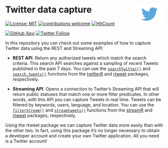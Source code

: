 # Twitter data capture <img src='twitter-logo.jpg' align="right" height="60" /></a>

<!-- badges: start -->
[![License: MIT](https://img.shields.io/badge/License-MIT-blue.svg)](https://opensource.org/licenses/MIT)
[![contributions welcome](https://img.shields.io/badge/contributions-welcome-brightgreen.svg?style=flat)](https://github.com/dwyl/esta/issues)
[![HitCount](http://hits.dwyl.com/xavivg91/twitter-data-capture.svg)](http://hits.dwyl.com/xavivg91/twitter-data-capture)

[![GitHub Xavi](https://img.shields.io/github/followers/xavivg91?label=follow&style=social)](https://github.com/xavivg91/)
[![Twitter Follow](https://img.shields.io/twitter/follow/Xavier91vg.svg?style=social)](https://twitter.com/Xavier91vg)
<!-- badges: end -->

In this repository you can check out some examples of how to capture Twitter data using the REST and Streaming API: 

* **REST API**. Return any authorized tweets which match the search criteria. This search API searches against a sampling of recent Tweets published in the past 7 days. You can use the [`searchTwitter()`](https://www.rdocumentation.org/packages/twitteR/versions/1.1.9/topics/searchTwitter) and [`search_tweets()`](https://www.rdocumentation.org/packages/smappR/versions/0.5/topics/searchTweets) functions from the [twitterR](https://www.rdocumentation.org/packages/twitteR/versions/1.1.9) and [rtweet](https://rtweet.info/) packages, respectively.

* **Streaming API**. Opens a connection to Twitter’s Streaming API that will return public statuses that match one or more filter predicates. In other words, with this API you can capture Tweets in real time. Tweets can be filtered by keywords, users, language, and location. You can use the [`filterStream()`](https://www.rdocumentation.org/packages/streamR/versions/0.4.5/topics/filterStream) and [`streamtweets()`](https://www.rdocumentation.org/packages/rtweet/versions/0.4.0/topics/stream_tweets) functions from the [streamR](https://www.rdocumentation.org/packages/streamR/versions/0.4.5) and [rtweet](https://rtweet.info/) packages, respectively.

Using the rtweet package we can capture Twitter data more easily than with the other two. In fact, using this package it’s no longer necessary to obtain a developer account and create your own Twitter application. All you need is a Twitter account! 
